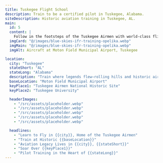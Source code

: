 ```yaml
---
title: Tuskegee Flight School
description: Train to be a certified pilot in Tuskegee, Alabama.
siteDescription: Historic aviation training in Tuskegee, AL.
main:
  id: 5
  content: |
    Follow in the footsteps of the Tuskegee Airmen with world-class flight training in a city rich in aviation heritage.
  imgCard: "@/images/blue-skies-ifr-training-opelika.webp"
  imgMain: "@/images/blue-skies-ifr-training-opelika.webp"
  imgAlt: Aircraft at Moton Field Municipal Airport, Tuskegee

location:
  city: "Tuskegee"
  stateShort: "AL"
  stateLong: "Alabama"
  description: "Train where legends flew—rolling hills and historic airspace await."
  baseLocation: "Moton Field Municipal Airport"
  keyPlace1: "Tuskegee Airmen National Historic Site"
  keyPlace2: "Tuskegee University"

  headerImages:
    - "/src/assets/placeholder.webp"
    - "/src/assets/placeholder.webp"
    - "/src/assets/placeholder.webp"
    - "/src/assets/placeholder.webp"
    - "/src/assets/placeholder.webp"

  headlines:
    - "Learn to Fly in {{city}}, Home of the Tuskegee Airmen"
    - "Train at Historic {{baseLocation}}"
    - "Aviation Legacy Lives in {{city}}, {{stateShort}}"
    - "Soar Over {{keyPlace1}}"
    - "Pilot Training in the Heart of {{stateLong}}"
---
```

